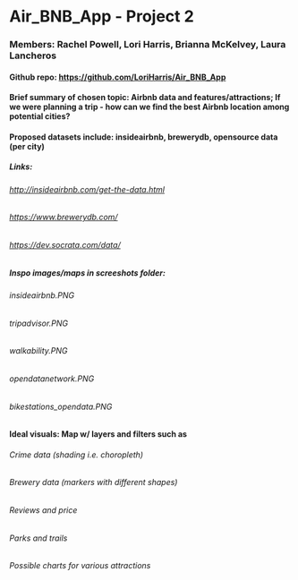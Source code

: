 # Air_BNB_App - Project 2
### Members: Rachel Powell, Lori Harris, Brianna McKelvey, Laura Lancheros
#### Github repo: https://github.com/LoriHarris/Air_BNB_App

#### Brief summary of chosen topic: Airbnb data and features/attractions; If we were planning a trip - how can we find the best Airbnb location among potential cities?
#### Proposed datasets include: insideairbnb, brewerydb, opensource data (per city)
##### Links: 
###### http://insideairbnb.com/get-the-data.html
###### https://www.brewerydb.com/
###### https://dev.socrata.com/data/ 
##### Inspo images/maps in screeshots folder:
###### insideairbnb.PNG
###### tripadvisor.PNG
###### walkability.PNG
###### opendatanetwork.PNG
###### bikestations_opendata.PNG




#### Ideal visuals: Map w/ layers and filters such as
###### Crime data (shading i.e. choropleth)
###### Brewery data (markers with different shapes)
###### Reviews and price
###### Parks and trails
###### Possible charts for various attractions